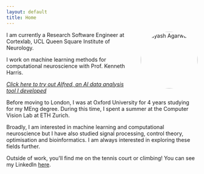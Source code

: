```yaml
---
layout: default
title: Home
---
```


<img src="{{ '/assets/images/profile.jpeg' | relative_url }}" alt="Suyash Agarwal" style="float: right; width: 150px; margin-left: 20px; border-radius: 50%;">

I am currently a Research Software Engineer at Cortexlab, UCL Queen Square Institute of Neurology.

I work on machine learning methods for computational neuroscience with Prof. Kenneth Harris.

[*Click here to try out Alfred, an AI data analysis tool I developed*](https://alfredthescientist.com)

Before moving to London, I was at Oxford University for 4 years studying for my MEng degree. During this time, I spent a summer at the Computer Vision Lab at ETH Zurich.

Broadly, I am interested in machine learning and computational neuroscience but I have also studied signal processing, control theory, optimisation and bioinformatics. I am always interested in exploring these fields further.

Outside of work, you'll find me on the tennis court or climbing!
You can see my LinkedIn [here](https://www.linkedin.com/in/suyash--agarwal/).